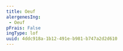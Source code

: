 ```yaml
---
title: Oeuf
alergenesIng:
 - Oeuf
pFrais: False
ingType: lof
uuid: 4ddc918a-1b12-491e-b981-b747a2d2d610
---
```

